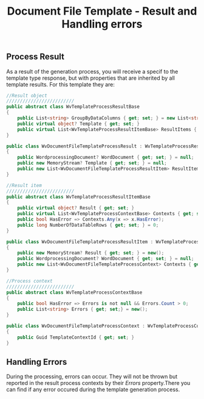﻿---
order: 4
title: Document File Template - Result and Handling errors
menu: Result & Errors
toc: false
---

## Process Result
As a result of the generation process, you will receive a specif to the template type response, but with properties that are inherited by all template results. For this template they are:

```csharp
//Result object
/////////////////////////
public abstract class WvTemplateProcessResultBase
{
	public List<string> GroupByDataColumns { get; set; } = new List<string>();
	public virtual object? Template { get; set; }
	public virtual List<WvTemplateProcessResultItemBase> ResultItems { get; set; } = new();
}

public class WvDocumentFileTemplateProcessResult : WvTemplateProcessResultBase
{
	public WordprocessingDocument? WordDocument { get; set; } = null;
	public new MemoryStream? Template { get; set; } = null;
	public new List<WvDocumentFileTemplateProcessResultItem> ResultItems { get; set; } = new();
}

//Result item
/////////////////////////
public abstract class WvTemplateProcessResultItemBase
{
	public virtual object? Result { get; set; }
	public virtual List<WvTemplateProcessContextBase> Contexts { get; set; } = new();
	public bool HasError => Contexts.Any(x => x.HasError);
	public long NumberOfDataTableRows { get; set; } = 0;
}

public class WvDocumentFileTemplateProcessResultItem : WvTemplateProcessResultItemBase
{
	public new MemoryStream? Result { get; set; } = new();
	public WordprocessingDocument? WordDocument { get; set; } = null;
	public new List<WvDocumentFileTemplateProcessContext> Contexts { get; set; } = new();
}

//Process context
/////////////////////////
public abstract class WvTemplateProcessContextBase
{
	public bool HasError => Errors is not null && Errors.Count > 0;
	public List<string> Errors { get; set;} = new();
}

public class WvDocumentFileTemplateProcessContext : WvTemplateProcessContextBase
{
	public Guid TemplateContextId { get; set; }
}

```

## Handling Errors
During the processing, errors can occur. They will not be thrown but reported in the result process contexts by their *Errors* property.There you can find if any error occured during the template generation process.